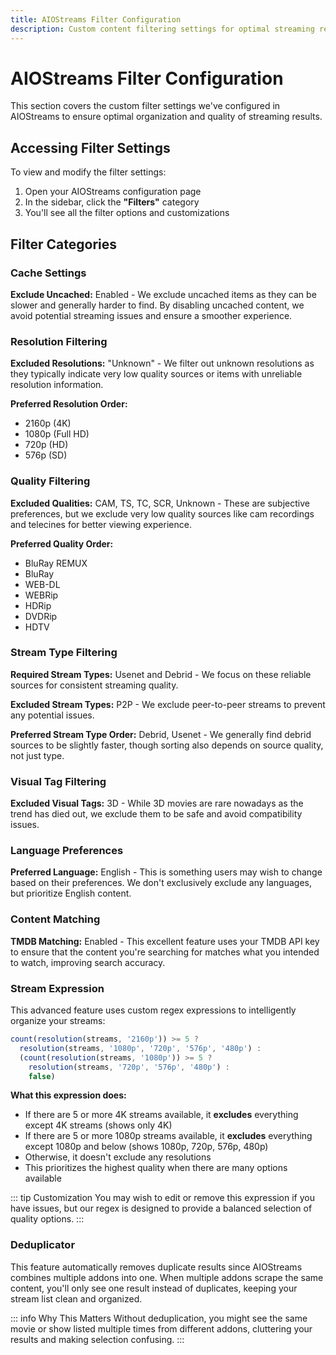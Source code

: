 ```yaml
---
title: AIOStreams Filter Configuration
description: Custom content filtering settings for optimal streaming results display
---
```


# AIOStreams Filter Configuration

This section covers the custom filter settings we've configured in AIOStreams to ensure optimal organization and quality of streaming results.

## Accessing Filter Settings

To view and modify the filter settings:

1. Open your AIOStreams configuration page
2. In the sidebar, click the **"Filters"** category
3. You'll see all the filter options and customizations

## Filter Categories

### Cache Settings

**Exclude Uncached:** Enabled - We exclude uncached items as they can be slower and generally harder to find. By disabling uncached content, we avoid potential streaming issues and ensure a smoother experience.

### Resolution Filtering

**Excluded Resolutions:** "Unknown" - We filter out unknown resolutions as they typically indicate very low quality sources or items with unreliable resolution information.

**Preferred Resolution Order:** 
- 2160p (4K)
- 1080p (Full HD)
- 720p (HD)
- 576p (SD)

### Quality Filtering

**Excluded Qualities:** CAM, TS, TC, SCR, Unknown - These are subjective preferences, but we exclude very low quality sources like cam recordings and telecines for better viewing experience.

**Preferred Quality Order:**
- BluRay REMUX
- BluRay
- WEB-DL
- WEBRip
- HDRip
- DVDRip
- HDTV

### Stream Type Filtering

**Required Stream Types:** Usenet and Debrid - We focus on these reliable sources for consistent streaming quality.

**Excluded Stream Types:** P2P - We exclude peer-to-peer streams to prevent any potential issues.

**Preferred Stream Type Order:** Debrid, Usenet - We generally find debrid sources to be slightly faster, though sorting also depends on source quality, not just type.

### Visual Tag Filtering

**Excluded Visual Tags:** 3D - While 3D movies are rare nowadays as the trend has died out, we exclude them to be safe and avoid compatibility issues.

### Language Preferences

**Preferred Language:** English - This is something users may wish to change based on their preferences. We don't exclusively exclude any languages, but prioritize English content.

### Content Matching

**TMDB Matching:** Enabled - This excellent feature uses your TMDB API key to ensure that the content you're searching for matches what you intended to watch, improving search accuracy.

### Stream Expression

This advanced feature uses custom regex expressions to intelligently organize your streams:

```ts
count(resolution(streams, '2160p')) >= 5 ? 
  resolution(streams, '1080p', '720p', '576p', '480p') : 
  (count(resolution(streams, '1080p')) >= 5 ? 
    resolution(streams, '720p', '576p', '480p') : 
    false)
```

**What this expression does:**
- If there are 5 or more 4K streams available, it **excludes** everything except 4K streams (shows only 4K)
- If there are 5 or more 1080p streams available, it **excludes** everything except 1080p and below (shows 1080p, 720p, 576p, 480p)
- Otherwise, it doesn't exclude any resolutions
- This prioritizes the highest quality when there are many options available

::: tip Customization
You may wish to edit or remove this expression if you have issues, but our regex is designed to provide a balanced selection of quality options.
:::

### Deduplicator

This feature automatically removes duplicate results since AIOStreams combines multiple addons into one. When multiple addons scrape the same content, you'll only see one result instead of duplicates, keeping your stream list clean and organized.

::: info Why This Matters
Without deduplication, you might see the same movie or show listed multiple times from different addons, cluttering your results and making selection confusing.
:::